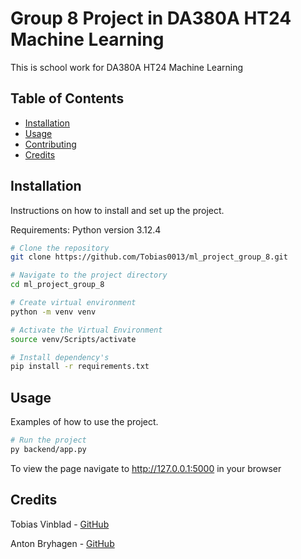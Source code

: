 # Group 8 Project in DA380A HT24 Machine Learning

This is school work for DA380A HT24 Machine Learning

## Table of Contents

- [Installation](#installation)
- [Usage](#usage)
- [Contributing](#contributing)
- [Credits](#credits)

## Installation

Instructions on how to install and set up the project.

Requirements:
Python version 3.12.4

```bash
# Clone the repository
git clone https://github.com/Tobias0013/ml_project_group_8.git

# Navigate to the project directory
cd ml_project_group_8

# Create virtual environment
python -m venv venv

# Activate the Virtual Environment
source venv/Scripts/activate

# Install dependency's
pip install -r requirements.txt
```

## Usage

Examples of how to use the project.

```bash
# Run the project
py backend/app.py
```

To view the page navigate to http://127.0.0.1:5000 in your browser

## Credits

Tobias Vinblad - [GitHub](https://github.com/Tobias0013)


Anton Bryhagen - [GitHub](https://github.com/antonbryhagen)
